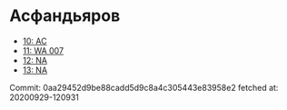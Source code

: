 # Асфандьяров
- [10: AC](10.md)
- [11: WA 007](11.md)
- [12: NA](12.md)
- [13: NA](13.md)

Commit: 0aa29452d9be88cadd5d9c8a4c305443e83958e2
 fetched at: 20200929-120931

